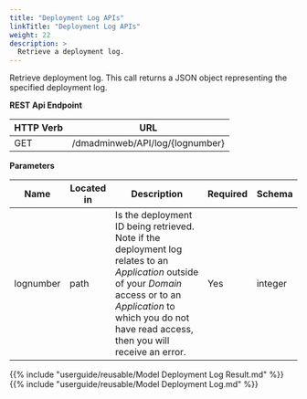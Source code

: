 ```yaml
---
title: "Deployment Log APIs"
linkTitle: "Deployment Log APIs"
weight: 22
description: >
  Retrieve a deployment log.
---
```


Retrieve deployment log. This call returns a JSON object representing the specified deployment log.

**REST Api Endpoint**

| HTTP Verb | URL |
| ---- | ----------- |
| GET | /dmadminweb/API/log/{lognumber} |

**Parameters**

| Name | Located in | Description | Required | Schema |
| ---- | ---------- | ----------- | -------- | ---- |
| lognumber | path | Is the deployment ID being retrieved. Note if the deployment log relates to an _Application_ outside of your _Domain_ access or to an _Application_ to which you do not have read access, then you will receive an error. | Yes | integer |

{{% include "userguide/reusable/Model Deployment Log Result.md" %}}
{{% include "userguide/reusable/Model Deployment Log.md" %}}

